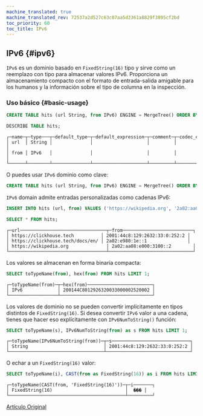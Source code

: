 ```yaml
---
machine_translated: true
machine_translated_rev: 72537a2d527c63c07aa5d2361a8829f3895cf2bd
toc_priority: 60
toc_title: IPv6
---
```


## IPv6 {#ipv6}

`IPv6` es un dominio basado en `FixedString(16)` tipo y sirve como un reemplazo con tipo para almacenar valores IPv6. Proporciona un almacenamiento compacto con el formato de entrada-salida amigable para los humanos y la información sobre el tipo de columna en la inspección.

### Uso básico {#basic-usage}

``` sql
CREATE TABLE hits (url String, from IPv6) ENGINE = MergeTree() ORDER BY url;

DESCRIBE TABLE hits;
```

``` text
┌─name─┬─type───┬─default_type─┬─default_expression─┬─comment─┬─codec_expression─┐
│ url  │ String │              │                    │         │                  │
│ from │ IPv6   │              │                    │         │                  │
└──────┴────────┴──────────────┴────────────────────┴─────────┴──────────────────┘
```

O puedes usar `IPv6` dominio como clave:

``` sql
CREATE TABLE hits (url String, from IPv6) ENGINE = MergeTree() ORDER BY from;
```

`IPv6` domain admite entradas personalizadas como cadenas IPv6:

``` sql
INSERT INTO hits (url, from) VALUES ('https://wikipedia.org', '2a02:aa08:e000:3100::2')('https://clickhouse.tech', '2001:44c8:129:2632:33:0:252:2')('https://clickhouse.tech/docs/en/', '2a02:e980:1e::1');

SELECT * FROM hits;
```

``` text
┌─url────────────────────────────────┬─from──────────────────────────┐
│ https://clickhouse.tech          │ 2001:44c8:129:2632:33:0:252:2 │
│ https://clickhouse.tech/docs/en/ │ 2a02:e980:1e::1               │
│ https://wikipedia.org              │ 2a02:aa08:e000:3100::2        │
└────────────────────────────────────┴───────────────────────────────┘
```

Los valores se almacenan en forma binaria compacta:

``` sql
SELECT toTypeName(from), hex(from) FROM hits LIMIT 1;
```

``` text
┌─toTypeName(from)─┬─hex(from)────────────────────────┐
│ IPv6             │ 200144C8012926320033000002520002 │
└──────────────────┴──────────────────────────────────┘
```

Los valores de dominio no se pueden convertir implícitamente en tipos distintos de `FixedString(16)`.
Si desea convertir `IPv6` valor a una cadena, tienes que hacer eso explícitamente con `IPv6NumToString()` función:

``` sql
SELECT toTypeName(s), IPv6NumToString(from) as s FROM hits LIMIT 1;
```

``` text
┌─toTypeName(IPv6NumToString(from))─┬─s─────────────────────────────┐
│ String                            │ 2001:44c8:129:2632:33:0:252:2 │
└───────────────────────────────────┴───────────────────────────────┘
```

O echar a un `FixedString(16)` valor:

``` sql
SELECT toTypeName(i), CAST(from as FixedString(16)) as i FROM hits LIMIT 1;
```

``` text
┌─toTypeName(CAST(from, 'FixedString(16)'))─┬─i───────┐
│ FixedString(16)                           │  ��� │
└───────────────────────────────────────────┴─────────┘
```

[Artículo Original](https://clickhouse.tech/docs/en/data_types/domains/ipv6) <!--hide-->
